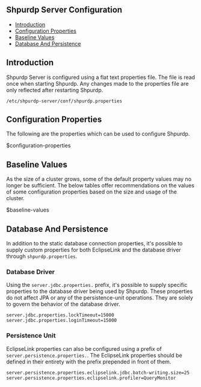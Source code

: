 <!---
Licensed to the Apache Software Foundation (ASF) under one or more
contributor license agreements. See the NOTICE file distributed with
this work for additional information regarding copyright ownership.
The ASF licenses this file to You under the Apache License, Version 2.0
(the "License"); you may not use this file except in compliance with
the License. You may obtain a copy of the License at

http://www.apache.org/licenses/LICENSE-2.0

Unless required by applicable law or agreed to in writing, software
distributed under the License is distributed on an "AS IS" BASIS,
WITHOUT WARRANTIES OR CONDITIONS OF ANY KIND, either express or implied.
See the License for the specific language governing permissions and
limitations under the License.
-->

Shpurdp Server Configuration
---
- [Introduction](#introduction)
- [Configuration Properties](#configuration-properties)
- [Baseline Values](#baseline-values)
- [Database And Persistence](#db-persistence)

<a name="introduction"></a>
## Introduction
Shpurdp Server is configured using a flat text properties file. The file is read once when starting Shpurdp. Any changes made to the properties file are only reflected after restarting Shpurdp. 

```
/etc/shpurdp-server/conf/shpurdp.properties
```

<a name="configuration-properties"></a>
## Configuration Properties
The following are the properties which can be used to configure Shpurdp. 

$configuration-properties

<a name="baseline-values"></a>
## Baseline Values
As the size of a cluster grows, some of the default property values may no longer be sufficient. The below tables offer recommendations on the values of some configuration properties based on the size and usage of the cluster.

$baseline-values

<a name="db-persistence"></a>
## Database And Persistence
In addition to the static database connection properties, it's possible to supply custom properties for both EclipseLink and the database driver through `shpurdp.properties`. 

### Database Driver
Using the `server.jdbc.properties.` prefix, it's possible to supply specific properties to the database driver being used by Shpurdp. These properties do not affect JPA or any of the persistence-unit operations. They are solely to govern the behavior of the database driver. 

```
server.jdbc.properties.lockTimeout=15000
server.jdbc.properties.loginTimeout=15000
```

### Persistence Unit
EclipseLink properties can also be configured using a prefix of `server.persistence.properties.`. The EclipseLink properties should be defined in their entirety with the prefix prepended in front of them.

```
server.persistence.properties.eclipselink.jdbc.batch-writing.size=25
server.persistence.properties.eclipselink.profiler=QueryMonitor
```